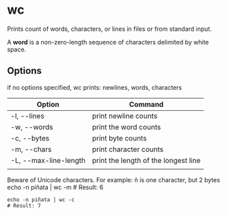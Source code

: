 # wc
Prints count of words, characters, or lines in files or from standard input.

A **word** is a non-zero-length sequence of characters delimited by white space.


## Options

if no options specified, wc prints: newlines, words, characters

| Option                | Command                                                                                                              |
|-----------------------|----------------------------------------------------------------------------------------------------------------------|
| -l, --lines           | print newline counts                                                                                                 |
| -w, --words           | print the word counts                                                                                                |
| -c, --bytes           | print byte counts                                                                                                    |
| -m, --chars           | print character counts                                                                                               |
| -L, --max-line-length | print the length of the longest line                                                                                 |
                                                                  |

Beware of Unicode characters. For example: ñ is one character, but 2 bytes
    echo -n piñata | wc -m
    # Result: 6
    
    echo -n piñata | wc -c
    # Result: 7
    


